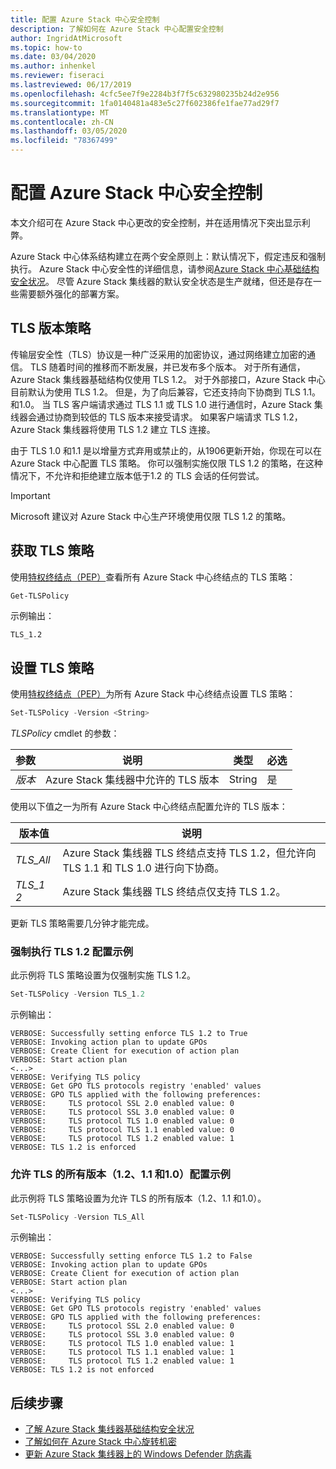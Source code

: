 ```yaml
---
title: 配置 Azure Stack 中心安全控制
description: 了解如何在 Azure Stack 中心配置安全控制
author: IngridAtMicrosoft
ms.topic: how-to
ms.date: 03/04/2020
ms.author: inhenkel
ms.reviewer: fiseraci
ms.lastreviewed: 06/17/2019
ms.openlocfilehash: 4cfc5ee7f9e2284b3f7f5c632980235b24d2e956
ms.sourcegitcommit: 1fa0140481a483e5c27f602386fe1fae77ad29f7
ms.translationtype: MT
ms.contentlocale: zh-CN
ms.lasthandoff: 03/05/2020
ms.locfileid: "78367499"
---
```

# <a name="configure-azure-stack-hub-security-controls"></a>配置 Azure Stack 中心安全控制

本文介绍可在 Azure Stack 中心更改的安全控制，并在适用情况下突出显示利弊。

Azure Stack 中心体系结构建立在两个安全原则上：默认情况下，假定违反和强制执行。 Azure Stack 中心安全性的详细信息，请参阅[Azure Stack 中心基础结构安全状况](azure-stack-security-foundations.md)。 尽管 Azure Stack 集线器的默认安全状态是生产就绪，但还是存在一些需要额外强化的部署方案。

## <a name="tls-version-policy"></a>TLS 版本策略

传输层安全性（TLS）协议是一种广泛采用的加密协议，通过网络建立加密的通信。 TLS 随着时间的推移而不断发展，并已发布多个版本。 对于所有通信，Azure Stack 集线器基础结构仅使用 TLS 1.2。 对于外部接口，Azure Stack 中心目前默认为使用 TLS 1.2。 但是，为了向后兼容，它还支持向下协商到 TLS 1.1。 和1.0。 当 TLS 客户端请求通过 TLS 1.1 或 TLS 1.0 进行通信时，Azure Stack 集线器会通过协商到较低的 TLS 版本来接受请求。 如果客户端请求 TLS 1.2，Azure Stack 集线器将使用 TLS 1.2 建立 TLS 连接。

由于 TLS 1.0 和1.1 是以增量方式弃用或禁止的，从1906更新开始，你现在可以在 Azure Stack 中心配置 TLS 策略。 你可以强制实施仅限 TLS 1.2 的策略，在这种情况下，不允许和拒绝建立版本低于1.2 的 TLS 会话的任何尝试。

> [!IMPORTANT]
> Microsoft 建议对 Azure Stack 中心生产环境使用仅限 TLS 1.2 的策略。

## <a name="get-tls-policy"></a>获取 TLS 策略

使用[特权终结点（PEP）](azure-stack-privileged-endpoint.md)查看所有 Azure Stack 中心终结点的 TLS 策略：

```powershell
Get-TLSPolicy
```

示例输出：

    TLS_1.2

## <a name="set-tls-policy"></a>设置 TLS 策略

使用[特权终结点（PEP）](azure-stack-privileged-endpoint.md)为所有 Azure Stack 中心终结点设置 TLS 策略：

```powershell
Set-TLSPolicy -Version <String>
```

*TLSPolicy* cmdlet 的参数：

| 参数 | 说明 | 类型 | 必选 |
|---------|---------|---------|---------|
| *版本* | Azure Stack 集线器中允许的 TLS 版本 | String | 是|

使用以下值之一为所有 Azure Stack 中心终结点配置允许的 TLS 版本：

| 版本值 | 说明 |
|---------|---------|
| *TLS_All* | Azure Stack 集线器 TLS 终结点支持 TLS 1.2，但允许向 TLS 1.1 和 TLS 1.0 进行向下协商。 |
| *TLS_1 2* | Azure Stack 集线器 TLS 终结点仅支持 TLS 1.2。 | 

更新 TLS 策略需要几分钟才能完成。

### <a name="enforce-tls-12-configuration-example"></a>强制执行 TLS 1.2 配置示例

此示例将 TLS 策略设置为仅强制实施 TLS 1.2。

```powershell
Set-TLSPolicy -Version TLS_1.2
```

示例输出：

    VERBOSE: Successfully setting enforce TLS 1.2 to True
    VERBOSE: Invoking action plan to update GPOs
    VERBOSE: Create Client for execution of action plan
    VERBOSE: Start action plan
    <...>
    VERBOSE: Verifying TLS policy
    VERBOSE: Get GPO TLS protocols registry 'enabled' values
    VERBOSE: GPO TLS applied with the following preferences:
    VERBOSE:     TLS protocol SSL 2.0 enabled value: 0
    VERBOSE:     TLS protocol SSL 3.0 enabled value: 0
    VERBOSE:     TLS protocol TLS 1.0 enabled value: 0
    VERBOSE:     TLS protocol TLS 1.1 enabled value: 0
    VERBOSE:     TLS protocol TLS 1.2 enabled value: 1
    VERBOSE: TLS 1.2 is enforced

### <a name="allow-all-versions-of-tls-12-11-and-10-configuration-example"></a>允许 TLS 的所有版本（1.2、1.1 和1.0）配置示例

此示例将 TLS 策略设置为允许 TLS 的所有版本（1.2、1.1 和1.0）。

```powershell
Set-TLSPolicy -Version TLS_All
```

示例输出：

    VERBOSE: Successfully setting enforce TLS 1.2 to False
    VERBOSE: Invoking action plan to update GPOs
    VERBOSE: Create Client for execution of action plan
    VERBOSE: Start action plan
    <...>
    VERBOSE: Verifying TLS policy
    VERBOSE: Get GPO TLS protocols registry 'enabled' values
    VERBOSE: GPO TLS applied with the following preferences:
    VERBOSE:     TLS protocol SSL 2.0 enabled value: 0
    VERBOSE:     TLS protocol SSL 3.0 enabled value: 0
    VERBOSE:     TLS protocol TLS 1.0 enabled value: 1
    VERBOSE:     TLS protocol TLS 1.1 enabled value: 1
    VERBOSE:     TLS protocol TLS 1.2 enabled value: 1
    VERBOSE: TLS 1.2 is not enforced

## <a name="next-steps"></a>后续步骤

- [了解 Azure Stack 集线器基础结构安全状况](azure-stack-security-foundations.md)
- [了解如何在 Azure Stack 中心旋转机密](azure-stack-rotate-secrets.md)
- [更新 Azure Stack 集线器上的 Windows Defender 防病毒](azure-stack-security-av.md)
